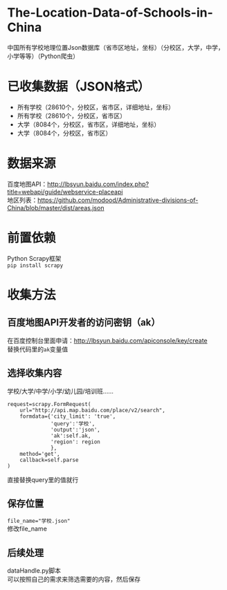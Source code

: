 # The-Location-Data-of-Schools-in-China
中国所有学校地理位置Json数据库（省市区地址，坐标）（分校区，大学，中学，小学等等）（Python爬虫）
# 已收集数据（JSON格式）
* 所有学校（28610个，分校区，省市区，详细地址，坐标）  
* 所有学校（28610个，分校区，省市区）  
* 大学（8084个，分校区，省市区，详细地址，坐标）  
* 大学（8084个，分校区，省市区）  
# 数据来源  
百度地图API：http://lbsyun.baidu.com/index.php?title=webapi/guide/webservice-placeapi  
地区列表：https://github.com/modood/Administrative-divisions-of-China/blob/master/dist/areas.json  
# 前置依赖
Python Scrapy框架  
`pip install scrapy`  
# 收集方法
## 百度地图API开发者的访问密钥（ak）
在百度控制台里面申请：http://lbsyun.baidu.com/apiconsole/key/create  
替换代码里的`ak`变量值
## 选择收集内容
学校/大学/中学/小学/幼儿园/培训班……  
```
request=scrapy.FormRequest(  
    url="http://api.map.baidu.com/place/v2/search",  
    formdata={'city_limit': 'true',  
              'query':'学校',  
              'output':'json',  
              'ak':self.ak,  
              'region': region  
              },  
    method='get',  
    callback=self.parse  
)
```
直接替换query里的值就行  
## 保存位置
`file_name="学校.json"`  
修改file_name  
## 后续处理
dataHandle.py脚本  
可以按照自己的需求来筛选需要的内容，然后保存  



